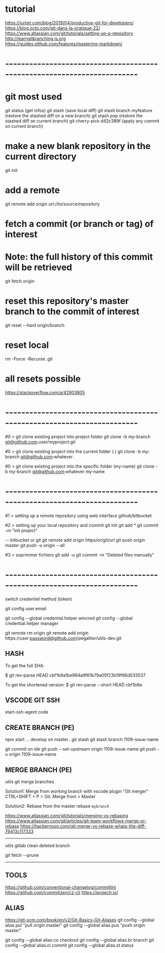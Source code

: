 # tutorial
https://juristr.com/blog/2019/04/productive-git-for-developers/
https://blog.octo.com/git-dans-la-pratique-22/
https://www.atlassian.com/git/tutorials/setting-up-a-repository
http://learngitbranching.js.org
https://guides.github.com/features/mastering-markdown/

# -----------------------------------------------------------------------

# git most used 

git status (get infos)
git stash (save local diff)
git stash branch myfeature  (restore the stashed diff on a new branch)
git stash pop (restore the stashed diff on current branch)
git cherry-pick d42c389f (apply any commit on current branch)

# make a new blank repository in the current directory
git init

# add a remote
git remote add origin url://to/source/repository

# fetch a commit (or branch or tag) of interest
# Note: the full history of this commit will be retrieved
git fetch origin <sha1-of-commit-of-interest>

# reset this repository's master branch to the commit of interest
git reset --hard origin/branch

# reset local
rm -Force -Recurse .git

# all resets possible
https://stackoverflow.com/a/42903805

# -----------------------------------------------------------------------

#0 > git clone existing project into project folder
git clone -b my-branch git@github.com:user/myproject.git

#0 > git clone existing project into the current folder (.)
git clone -b my-branch git@github.com:whatever .

#0 > git clone existing project into the specific folder (my-name)
git clone -b my-branch git@github.com:whatever my-name

# -----------------------------------------------------------------------

#1 > setting up a remote repository using web interface github/bitbucket

#2 > setting up your local repository and commit
git init
git add *
git commit -m "init project"

-- bitbucket or git
git remote add origin https/or/git/url
git push origin master
git push -u origin --all

#3 > suprimmer fichiers
git add -u
git commit -m "Deleted files manually"


# -----------------------------------------------------------------------


switch credentiel method (token)

git config user.email

git config --global credential.helper wincred
git config --global credential.helper manager

git remote rm origin
git remote add origin https://user:password@github.com/pegaltier/utils-dev.git


## HASH

To get the full SHA:

$ git rev-parse HEAD
cbf1b9a1be984a9f61b79a05f23b19f66d533537

To get the shortened version:
$ git rev-parse --short HEAD
cbf1b9a



## VSCODE GIT SSH

start-ssh-agent
code



## CREATE BRANCH (PE)

npm start
... develop on master..
git stash
git stash branch 1109-issue-name

git commit on ide
git push --set-upstream origin 1109-issue-name
git push -u origin 1109-issue-name

## MERGE BRANCH (PE)

utils git merge branches

Solution1: Merge
from working branch with vscode plugin "Git merger"
CTRL+SHIFT + P > Git: Merge from > Master

Solution2: Rebase
from the master 
rebase `mybranch`

https://www.atlassian.com/git/tutorials/merging-vs-rebasing
https://www.atlassian.com/git/articles/git-team-workflows-merge-or-rebase
https://hackernoon.com/git-merge-vs-rebase-whats-the-diff-76413c117333

------------------------------------

utils gitlab clean deleted branch

git fetch --prune

------------------------------------


## TOOLS

https://github.com/conventional-changelog/commitlint
https://github.com/commitizen/cz-cli
https://projectr.io/

## ALIAS
https://git-scm.com/book/en/v2/Git-Basics-Git-Aliases
git config --global alias.pul "pull origin master"
git config --global alias.pus "push origin master"

git config --global alias.co checkout
git config --global alias.br branch
git config --global alias.ci commit
git config --global alias.st status
